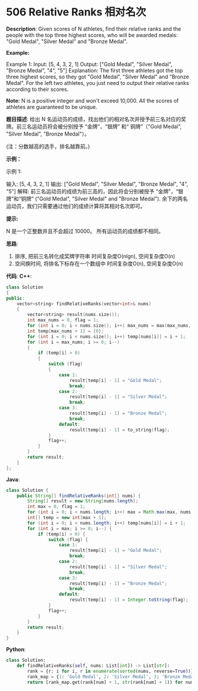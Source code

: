 # 506 Relative Ranks 相对名次

__Description__:
Given scores of N athletes, find their relative ranks and the people with the top three highest scores, who will be awarded medals: "Gold Medal", "Silver Medal" and "Bronze Medal".

__Example:__

Example 1:
Input: [5, 4, 3, 2, 1]
Output: ["Gold Medal", "Silver Medal", "Bronze Medal", "4", "5"]
Explanation: The first three athletes got the top three highest scores, so they got "Gold Medal", "Silver Medal" and "Bronze Medal".
For the left two athletes, you just need to output their relative ranks according to their scores.

__Note:__
N is a positive integer and won't exceed 10,000.
All the scores of athletes are guaranteed to be unique.

__题目描述__:
给出 N 名运动员的成绩，找出他们的相对名次并授予前三名对应的奖牌。前三名运动员将会被分别授予 “金牌”，“银牌” 和“ 铜牌”（"Gold Medal", "Silver Medal", "Bronze Medal"）。

(注：分数越高的选手，排名越靠前。)

__示例：__

示例 1:

输入: [5, 4, 3, 2, 1]
输出: ["Gold Medal", "Silver Medal", "Bronze Medal", "4", "5"]
解释: 前三名运动员的成绩为前三高的，因此将会分别被授予 “金牌”，“银牌”和“铜牌” ("Gold Medal", "Silver Medal" and "Bronze Medal").
余下的两名运动员，我们只需要通过他们的成绩计算将其相对名次即可。

__提示:__

N 是一个正整数并且不会超过 10000。
所有运动员的成绩都不相同。

__思路__:

1. 排序, 把前三名转化成奖牌字符串
时间复杂度O(nlgn), 空间复杂度O(n)
2. 空间换时间, 将排名下标存在一个数组中
时间复杂度O(n), 空间复杂度O(n)

__代码__:
__C++__:

```C++
class Solution 
{
public:
    vector<string> findRelativeRanks(vector<int>& nums) 
    {
        vector<string> result(nums.size());
        int max_nums = 0, flag = 1;
        for (int i = 0; i < nums.size(); i++) max_nums = max(max_nums, nums[i]);
        int temp[max_nums + 1] = {0};
        for (int i = 0; i < nums.size(); i++) temp[nums[i]] = i + 1;
        for (int i = max_nums; i >= 0; i--) 
        {
            if (temp[i] > 0) 
            {
                switch (flag) 
                {
                    case 1:
                        result[temp[i] - 1] = "Gold Medal";
                        break;
                    case 2:
                        result[temp[i] - 1] = "Silver Medal";
                        break;
                    case 3:
                        result[temp[i] - 1] = "Bronze Medal";
                        break;
                    default:
                        result[temp[i] - 1] = to_string(flag);
                }
                flag++;
            }
        }
        return result;
    }
};
```

__Java__:

```Java
class Solution {
    public String[] findRelativeRanks(int[] nums) {
        String[] result = new String[nums.length];
        int max = 0, flag = 1;
        for (int i = 0; i < nums.length; i++) max = Math.max(max, nums[i]);
        int[] temp = new int[max + 1];
        for (int i = 0; i < nums.length; i++) temp[nums[i]] = i + 1;
        for (int i = max; i >= 0; i--) {
            if (temp[i] > 0) {
                switch (flag) {
                    case 1:
                        result[temp[i] - 1] = "Gold Medal";
                        break;
                    case 2:
                        result[temp[i] - 1] = "Silver Medal";
                        break;
                    case 3:
                        result[temp[i] - 1] = "Bronze Medal";
                        break;
                    default:
                        result[temp[i] - 1] = Integer.toString(flag);
                }
                flag++;
            }
        }
        return result;
    }
}
```

__Python__:

```Python
class Solution:
    def findRelativeRanks(self, nums: List[int]) -> List[str]:
        rank = {r: i for i, r in enumerate(sorted(nums, reverse=True))}
        rank_map = {1: 'Gold Medal', 2: 'Silver Medal', 3: 'Bronze Medal'}
        return [rank_map.get(rank[num] + 1, str(rank[num] + 1)) for num in nums]
```
